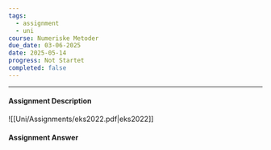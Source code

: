 ```yaml
---
tags:
  - assignment
  - uni
course: Numeriske Metoder
due_date: 03-06-2025
date: 2025-05-14
progress: Not Startet
completed: false
---
```

--- 
#### Assignment Description
![[Uni/Assignments/eks2022.pdf|eks2022]]

#### Assignment Answer